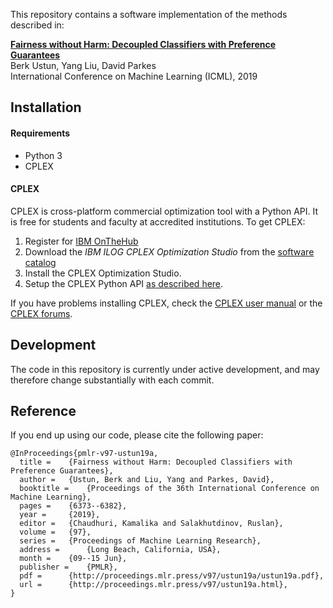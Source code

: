 This repository contains a software implementation of the methods described in:

[**Fairness without Harm: Decoupled Classifiers with Preference Guarantees**](http://proceedings.mlr.press/v97/ustun19a.html)    
Berk Ustun, Yang Liu, David Parkes   
International Conference on Machine Learning (ICML), 2019

## Installation

#### Requirements

- Python 3
- CPLEX


#### CPLEX

CPLEX is cross-platform commercial optimization tool with a Python API. It is free for students and faculty at accredited institutions. To get CPLEX:

1. Register for [IBM OnTheHub](https://ibm.onthehub.com/WebStore/Account/VerifyEmailDomain.aspx)
2. Download the *IBM ILOG CPLEX Optimization Studio* from the [software catalog](https://ibm.onthehub.com/WebStore/ProductSearchOfferingList.aspx?srch=CPLEX)
3. Install the CPLEX Optimization Studio.
4. Setup the CPLEX Python API [as described here](https://www.ibm.com/support/knowledgecenter/SSSA5P_12.8.0/ilog.odms.cplex.help/CPLEX/GettingStarted/topics/set_up/Python_setup.html).

If you have problems installing CPLEX, check the [CPLEX user manual](http://www-01.ibm.com/support/knowledgecenter/SSSA5P/welcome) or the [CPLEX forums](https://www.ibm.com/developerworks/community/forums/html/forum?id=11111111-0000-0000-0000-000000002059). 
 
  
## Development

The code in this repository is currently under active development, and may therefore change substantially with each commit.   
   
## Reference

If you end up using our code, please cite the following paper: 


```
@InProceedings{pmlr-v97-ustun19a,
  title = 	 {Fairness without Harm: Decoupled Classifiers with Preference Guarantees},
  author = 	 {Ustun, Berk and Liu, Yang and Parkes, David},
  booktitle = 	 {Proceedings of the 36th International Conference on Machine Learning},
  pages = 	 {6373--6382},
  year = 	 {2019},
  editor = 	 {Chaudhuri, Kamalika and Salakhutdinov, Ruslan},
  volume = 	 {97},
  series = 	 {Proceedings of Machine Learning Research},
  address = 	 {Long Beach, California, USA},
  month = 	 {09--15 Jun},
  publisher = 	 {PMLR},
  pdf = 	 {http://proceedings.mlr.press/v97/ustun19a/ustun19a.pdf},
  url = 	 {http://proceedings.mlr.press/v97/ustun19a.html},
}
```
